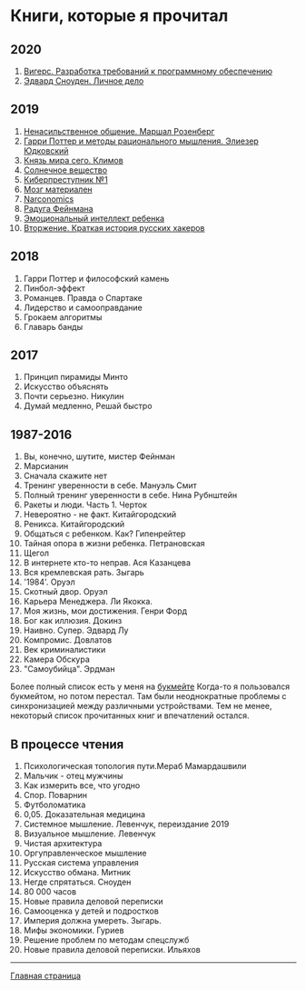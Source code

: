 <!-- Yandex.Metrika counter -->
<script type="text/javascript" >
   (function(m,e,t,r,i,k,a){m[i]=m[i]||function(){(m[i].a=m[i].a||[]).push(arguments)};
   m[i].l=1*new Date();k=e.createElement(t),a=e.getElementsByTagName(t)[0],k.async=1,k.src=r,a.parentNode.insertBefore(k,a)})
   (window, document, "script", "https://mc.yandex.ru/metrika/tag.js", "ym");

   ym(54428956, "init", {
        clickmap:true,
        trackLinks:true,
        accurateTrackBounce:true,
        webvisor:true
   });
</script>
<noscript><div><img src="https://mc.yandex.ru/watch/54428956" style="position:absolute; left:-9999px;" alt="" /></div></noscript>
<!-- /Yandex.Metrika counter -->

# Книги, которые я прочитал

## 2020
1. [Вигерс. Разработка требований к программному обеспечению](desc/wiegers.md)
2. [Эдвард Сноуден. Личное дело](desc/snowden_record.md)

## 2019
1. [Ненасильственное общение. Маршал Розенберг](desc/NNC.md)
2. [Гарри Поттер и методы рационального мышления. Элиезер Юдковский](desc/hpmor.md)
3. [Князь мира сего. Климов](desc/KnyazMiraSego.md)
4. [Солнечное вещество](desc/sol_vestch.md)
5. [Киберпреступник №1](desc/kiberprestupnik.md)
6. [Мозг материален](desc/mozg_materail.md)
7. [Narconomics](desc/narconomics.md)
8. [Радуга Фейнмана](desc/raduga.md)
9. [Эмоциональный интеллект ребенка](desc/EQ_child.md)
10. [Вторжение. Краткая история русских хакеров](desc/russian_hackers.md)

## 2018
1. Гарри Поттер и философский камень
2. Пинбол-эффект
3. Романцев. Правда о Спартаке
4. Лидерство и самооправдание
5. Грокаем алгоритмы
6. Главарь банды

## 2017
1. Принцип пирамиды Минто
2. Искусство объяснять
3. Почти серьезно. Никулин
4. Думай медленно, Решай быстро

## 1987-2016
1. Вы, конечно, шутите, мистер Фейнман
2. Марсианин
3. Сначала скажите нет
4. Тренинг уверенности в себе. Мануэль Смит
5. Полный тренинг уверенности в себе. Нина Рубнштейн
5. Ракеты и люди. Часть 1. Черток
6. Невероятно - не факт. Китайгородский
7. Реникса. Китайгородский
8. Общаться с ребенком. Как? Гипенрейтер
9. Тайная опора в жизни ребенка. Петрановская
10. Щегол
11. В интернете кто-то неправ. Ася Казанцева
12. Вся кремлевская рать. Зыгарь
13. '1984'. Оруэл
14. Скотный двор. Оруэл
15. Карьера Менеджера. Ли Якокка.
16. Моя жизнь, мои достижения. Генри Форд
17. Бог как иллюзия. Докинз
18. Наивно. Супер. Эдвард Лу
19. Компромис. Довлатов
20. Век криминалистики
21. Камера Обскура
22. "Самоубийца". Эрдман

Более полный список есть у меня на [букмейте](https://ru.bookmate.com/@matveysofyin/books/all)
Когда-то я пользовался букмейтом, но потом перестал.
Там были неоднократные проблемы с синхронизацией между различными устройствами.
Тем не менее, некоторый список прочитанных книг и впечатлений остался.

## В процессе чтения
1. Психологическая топология пути.Мераб Мамардашвили
2. Мальчик - отец мужчины
3. Как измерить все, что угодно
4. Спор. Поварнин
5. Футболоматика
6. 0,05. Доказательная медицина
7. Системное мышление. Левенчук, переиздание 2019
7. Визуальное мышление. Левенчук
8. Чистая архитектура
9. Оргуправленческое мышление
10. Русская система управления
11. Искусство обмана. Митник
11. Негде спрятаться. Сноуден
12. 80 000 часов
13. Новые правила деловой переписки
14. Самооценка у детей и подростков
15. Империя должна умереть. Зыгарь.
16. Мифы экономики. Гуриев
17. Решение проблем по методам спецслужб
18. Новые правила деловой переписки. Ильяхов



---
[Главная страница](/..)
